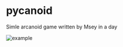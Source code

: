 # pycanoid
Simle arcanoid game written by Msey in a day

![example](https://xgm.guru/files/756/214507/pycanoid.gif)
